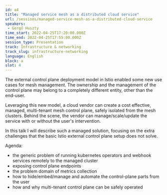 ```yaml
---
id: a4
title: "Managed service mesh as a distributed cloud service"
url: /sessions/managed-service-mesh-as-a-distributed-cloud-service
speakers:
 - Gergő Huszty
time_start: 2022-04-25T17:20:00.000Z
time_end: 2022-04-25T17:55:00.000Z
session_type: Presentation
track: Infrastructure & networking
track_slug: infrastructure-networking
language: English
block: a
slot: 4
---
```


The external control plane deployment model in Istio enabled some new use cases for mesh management. The ownership and the management of the control plane may belong to a completely different entity, other than the end-user.
 
Leveraging this new model, a cloud vendor can create a cost effective, managed, multi-tenant mesh control plane, safely isolated from the mesh clusters. Behind the scene, the vendor can manage/scale/update the service with or without the user's intervention.
 
In this talk I will describe such a managed solution, focusing on the extra challenges that the basic Istio external control plane setup does not solve. 

Agenda: 
 * the generic problem of running kubernetes operators and webhook services remotely to the managed cluster
 * exposing control plane endpoints
 * the problem domain of metrics collection
 * how to hide/embed/manage and automate the control-plane parts from the user
 * how and why multi-tenant control plane can be safely operated
